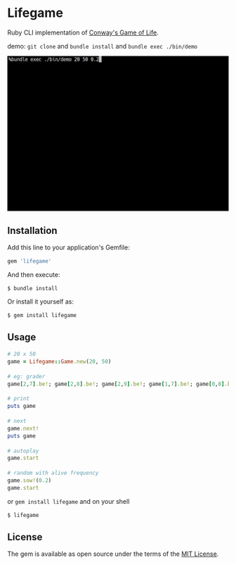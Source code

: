 # Lifegame

Ruby CLI implementation of [Conway's Game of Life](https://en.wikipedia.org/wiki/Conway%27s_Game_of_Life).

demo: `git clone` and `bundle install` and `bundle exec ./bin/demo`

[![demo](./demo.gif)](./demo.gif)

## Installation

Add this line to your application's Gemfile:

```ruby
gem 'lifegame'
```
And then execute:

```
$ bundle install
```

Or install it yourself as:

```
$ gem install lifegame
```

## Usage

```ruby
# 20 x 50
game = Lifegame::Game.new(20, 50)

# eg: grader
game[2,7].be!; game[2,8].be!; game[2,9].be!; game[1,7].be!; game[0,8].be!

# print
puts game

# next
game.next!
puts game

# autoplay
game.start

# random with alive frequency
game.sow!(0.2)
game.start
```

or `gem install lifegame` and on your shell

```sh
$ lifegame
```

## License

The gem is available as open source under the terms of the [MIT License](https://opensource.org/licenses/MIT).
